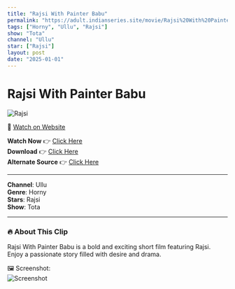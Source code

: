 ```yaml
---
title: "Rajsi With Painter Babu"
permalink: "https://adult.indianseries.site/movie/Rajsi%20With%20Painter%20Babu"
tags: ["Horny", "Ullu", "Rajsi"]
show: "Tota"
channel: "Ullu"
star: ["Rajsi"]
layout: post
date: "2025-01-01"
---
```


# Rajsi With Painter Babu

![Rajsi](https://shorts.desisins.com/wp-content/uploads/2024/09/Rajsi-With-Painter-Babu-Tota-Ullu-DesiSins.com_.jpg)

🔗 [Watch on Website](https://adult.indianseries.site/movie/Rajsi%20With%20Painter%20Babu)

**Watch Now** 👉 [Click Here](https://adult.indianseries.site/movie/Rajsi%20With%20Painter%20Babu)  
**Download** 👉 [Click Here](https://adult.indianseries.site/movie/Rajsi%20With%20Painter%20Babu)  
**Alternate Source** 👉 [Click Here](https://adult.indianseries.site/movie/Rajsi%20With%20Painter%20Babu)

---

**Channel**: Ullu  
**Genre**: Horny  
**Stars**: Rajsi  
**Show**: Tota

---

### 🔥 About This Clip

Rajsi With Painter Babu is a bold and exciting short film featuring Rajsi. Enjoy a passionate story filled with desire and drama.
 
🖼️ Screenshot:  
![Screenshot](https://shorts.desisins.com/wp-content/uploads/2024/09/Rajsi-With-Painter-Babu-Tota-Ullu-DesiSins.com_.jpg)
